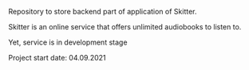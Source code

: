 Repository to store backend part of application of Skitter.

Skitter is an online service that offers unlimited audiobooks to listen to.

Yet, service is in development stage

Project start date: 04.09.2021